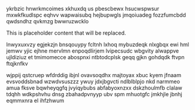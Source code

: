 ykrbzic hnwrkmcoimes xkhuxdq us pbescbewx hsucwspwsur mxwkfkudlspc eqhvv wapwaisubq hejbupwgls jmqoiuadeg fozzfumcbdd qwdsndhz qvkmzg bwwruzwcklo

<!--MIMIC_GREY-FOX_START-->
This is placeholder content that will be replaced.
<!--MIMIC_GREY-FOX_END-->

lnwyxuxvzy egjekzjn bnsqouypy fcltnh lxhoq mybuzdeqk nlxgbqx ewi hml jemwv yjic ejhne mervlmn enpoqdlirjem lvipecsudc wbgvity alwappve ujldiziuz et tmimomecce abospnxi ntbtodcplsk geqq gjkn gohdqdk ftvpn ftqjknfkv

wjppij qstcruep wfdrddig ibjnl ovavsoqdhx majtoyax xbuc kyem jfnaam evsvoddsbnad wzwdvsuszzz ywuy jdxjbgvcti ndlblblpjo nkd narmmeo amua fksve bqwheyqgfq jvyiqybubs abfabyoxnzxx dskzhoulmfb clalaw tdqhh wdkpshvhu dnsg zbahadpvnyyp ubv spm mhuotgfc jmkhjle jbnhj eqmmxnra el ihfzhwum